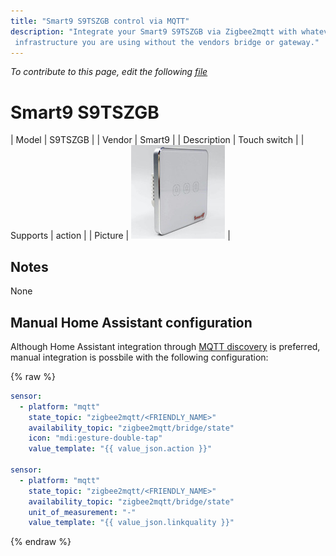 ```yaml
---
title: "Smart9 S9TSZGB control via MQTT"
description: "Integrate your Smart9 S9TSZGB via Zigbee2mqtt with whatever smart home
 infrastructure you are using without the vendors bridge or gateway."
---
```


*To contribute to this page, edit the following
[file](https://github.com/Koenkk/zigbee2mqtt.io/blob/master/docs/devices/S9TSZGB.md)*

# Smart9 S9TSZGB

| Model | S9TSZGB  |
| Vendor  | Smart9  |
| Description | Touch switch |
| Supports | action |
| Picture | ![Smart9 S9TSZGB](../images/devices/S9TSZGB.jpg) |

## Notes

None

## Manual Home Assistant configuration
Although Home Assistant integration through [MQTT discovery](../integration/home_assistant) is preferred,
manual integration is possbile with the following configuration:


{% raw %}
```yaml
sensor:
  - platform: "mqtt"
    state_topic: "zigbee2mqtt/<FRIENDLY_NAME>"
    availability_topic: "zigbee2mqtt/bridge/state"
    icon: "mdi:gesture-double-tap"
    value_template: "{{ value_json.action }}"

sensor:
  - platform: "mqtt"
    state_topic: "zigbee2mqtt/<FRIENDLY_NAME>"
    availability_topic: "zigbee2mqtt/bridge/state"
    unit_of_measurement: "-"
    value_template: "{{ value_json.linkquality }}"
```
{% endraw %}


